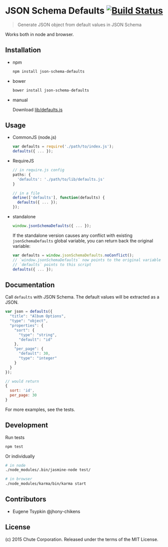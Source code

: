 # JSON Schema Defaults  [![Build Status](https://travis-ci.org/chute/json-schema-defaults.svg?branch=master)](https://travis-ci.org/chute/json-schema-defaults)

> Generate JSON object from default values in JSON Schema

Works both in node and browser.














<extoc></extoc>

## Installation

- npm

  ```sh
  npm install json-schema-defaults
  ```

- bower

  ```sh
  bower install json-schema-defaults
  ```

- manual

  Download [lib/defaults.js](lib/defaults.js)

## Usage

- CommonJS (node.js)

  ```js
  var defaults = require('./path/to/index.js');
  defaults({ ... });
  ```

- RequireJS

  ```js
  // in require.js config
  paths: {
    'defaults': './path/to/lib/defaults.js'
  }

  // in a file
  define(['defaults'], function(defaults) {
    defaults({ ... });
  });
  ```

- standalone

  ```js
  window.jsonSchemaDefaults({ ... });
  ```

  If the standalone version causes any conflict with existing `jsonSchemaDefaults` global variable,
  you can return back the original variable:

  ```js
  var defaults = window.jsonSchemaDefaults.noConflict();
  // `window.jsonSchemaDefaults` now points to the original variable
  // `defaults` points to this script
  defaults({ ... });
  ```

## Documentation

Call `defaults` with JSON Schema. The default values will be extracted as a JSON.

```js
var json = defaults({
  "title": "Album Options",
  "type": "object",
  "properties": {
    "sort": {
      "type": "string",
      "default": "id"
    },
    "per_page": {
      "default": 30,
      "type": "integer"
    }
  }
});

// would return
{
  sort: 'id',
  per_page: 30
}
```

For more examples, see the tests.


## Development

Run tests

```sh
npm test
```

Or individually

```sh
# in node
./node_modules/.bin/jasmine-node test/

# in browser
./node_modules/karma/bin/karma start
```


## Contributors

* Eugene Tsypkin @jhony-chikens


## License

(c) 2015 Chute Corporation. Released under the terms of the MIT License.
